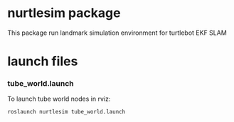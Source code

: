 # nurtlesim package

This package run landmark simulation environment for turtlebot EKF SLAM

# launch files

### tube_world.launch  
  

To launch tube world nodes in rviz:
```
roslaunch nurtlesim tube_world.launch
```
